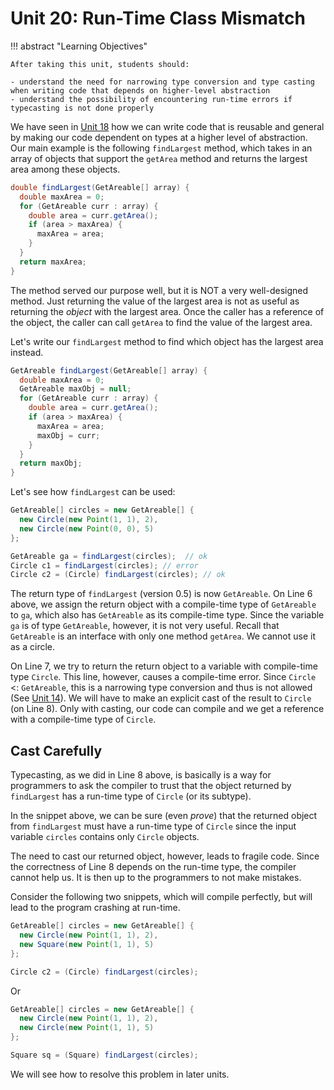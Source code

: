 # Unit 20: Run-Time Class Mismatch

!!! abstract "Learning Objectives"

    After taking this unit, students should:

    - understand the need for narrowing type conversion and type casting when writing code that depends on higher-level abstraction
    - understand the possibility of encountering run-time errors if typecasting is not done properly

We have seen in [Unit 18](18-interface.md) how we can write code that is reusable and general by making our code dependent on types at a higher level of abstraction.  Our main example is the following `findLargest` method, which takes in an array of objects that support the `getArea` method and returns the largest area among these objects.

```Java title="findLargest v0.4 with GetAreable"
double findLargest(GetAreable[] array) {
  double maxArea = 0;
  for (GetAreable curr : array) {
    double area = curr.getArea();
    if (area > maxArea) {
      maxArea = area;
    }
  }
  return maxArea;
}
```

The method served our purpose well, but it is NOT a very well-designed method.  Just returning the value of the largest area is not as useful as returning the _object_ with the largest area.  Once the caller has a reference of the object, the caller can call `getArea` to find the value of the largest area.

Let's write our `findLargest` method to find which object has the largest area instead.  

```Java title="findLargest v0.5 with GetAreable (Finding the Largest Object)" hl_lines="1 3 8 11"
GetAreable findLargest(GetAreable[] array) {
  double maxArea = 0;
  GetAreable maxObj = null;
  for (GetAreable curr : array) {
    double area = curr.getArea();
    if (area > maxArea) {
      maxArea = area;
	  maxObj = curr;
    }
  }
  return maxObj;
}
```

Let's see how `findLargest` can be used:

```Java
GetAreable[] circles = new GetAreable[] {
  new Circle(new Point(1, 1), 2),
  new Circle(new Point(0, 0), 5)
};

GetAreable ga = findLargest(circles);  // ok
Circle c1 = findLargest(circles); // error
Circle c2 = (Circle) findLargest(circles); // ok
```

The return type of `findLargest` (version 0.5) is now `GetAreable`.  On Line 6 above, we assign the return object with a compile-time type of `GetAreable` to `ga`, which also has `GetAreable` as its compile-time type.  Since the variable `ga` is of type `GetAreable`, however, it is not very useful.  Recall that `GetAreable` is an interface with only one method `getArea`.  We cannot use it as a circle.

On Line 7, we try to return the return object to a variable with compile-time type `Circle`.  This line, however, causes a compile-time error.  Since `Circle` <: `GetAreable`, this is a narrowing type conversion and thus is not allowed (See [Unit 14](14-polymorphism.md)).  We will have to make an explicit cast of the result to `Circle` (on Line 8).  Only with casting, our code can compile and we get a reference with a compile-time type of `Circle`.

## Cast Carefully

Typecasting, as we did in Line 8 above, is basically is a way for programmers to ask the compiler to trust that the object returned by `findLargest` has a run-time type of `Circle` (or its subtype).

In the snippet above, we can be sure (even _prove_) that the returned object from `findLargest` must have a run-time type of `Circle` since the input variable `circles` contains only `Circle` objects.

The need to cast our returned object, however, leads to fragile code.  Since the correctness of Line 8 depends on the run-time type, the compiler cannot help us.  It is then up to the programmers to not make mistakes.

Consider the following two snippets, which will compile perfectly, but will lead to the program crashing at run-time.

```Java
GetAreable[] circles = new GetAreable[] {
  new Circle(new Point(1, 1), 2),
  new Square(new Point(1, 1), 5)
};

Circle c2 = (Circle) findLargest(circles);
```

Or

```Java
GetAreable[] circles = new GetAreable[] {
  new Circle(new Point(1, 1), 2),
  new Circle(new Point(1, 1), 5)
};

Square sq = (Square) findLargest(circles);
```

We will see how to resolve this problem in later units.

